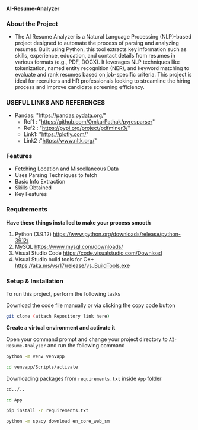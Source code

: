 #### AI-Resume-Analyzer

### About the Project 
- The AI Resume Analyzer is a Natural Language Processing (NLP)-based project designed to automate the process of parsing and analyzing resumes. Built using Python, this tool extracts key information such as skills, experience, education, and contact details from resumes in various formats (e.g., PDF, DOCX). It leverages NLP techniques like tokenization, named entity recognition (NER), and keyword matching to evaluate and rank resumes based on job-specific criteria. This project is ideal for recruiters and HR professionals looking to streamline the hiring process and improve candidate screening efficiency.

### USEFUL LINKS AND REFERENCES
  
- Pandas: "https://pandas.pydata.org/"
    - Ref1 : "https://github.com/OmkarPathak/pyresparser"
    - Ref2 : "https://pypi.org/project/pdfminer3/"
     - Link1: "https://plotly.com/"
     - Link2 :"https://www.nltk.org/"
  

### Features 
- Fetching Location and Miscellaneous Data
- Uses Parsing Techniques to fetch
- Basic Info Extraction
- Skills Obtained
- Key Features

### Requirements 

**Have these things installed to make your process smooth**
1) Python (3.9.12) https://www.python.org/downloads/release/python-3912/
2) MySQL https://www.mysql.com/downloads/
3) Visual Studio Code https://code.visualstudio.com/Download
4) Visual Studio build tools for C++ https://aka.ms/vs/17/release/vs_BuildTools.exe

### Setup & Installation 

To run this project, perform the following tasks 

Download the code file manually or via clicking the copy code button
```bash
git clone (attach Repository link here)

```

**Create a virtual environment and activate it**

Open your command prompt and change your project directory to ```AI-Resume-Analyzer``` and run the following command 
```bash
python -m venv venvapp
```
```bash
cd venvapp/Scripts/activate
```

Downloading packages from ```requirements.txt``` inside ``App`` folder
```bash
cd../..

cd App

pip install -r requirements.txt

python -m spacy download en_core_web_sm

```

